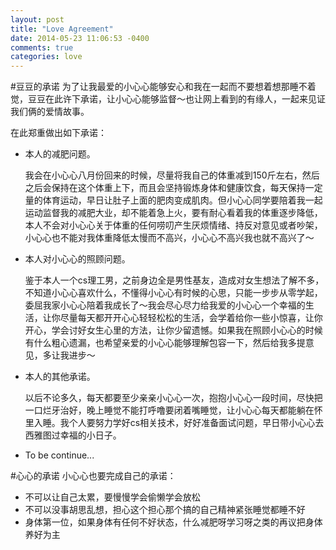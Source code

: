 ```yaml
---
layout: post
title: "Love Agreement"
date: 2014-05-23 11:06:53 -0400
comments: true
categories: love
---
```

#豆豆的承诺
为了让我最爱的小心心能够安心和我在一起而不要想着想那睡不着觉，豆豆在此许下承诺，让小心心能够监督～也让网上看到的有缘人，一起来见证我们俩的爱情故事。

在此郑重做出如下承诺：

* 本人的减肥问题。 

    我会在小心心八月份回来的时候，尽量将我自己的体重减到150斤左右，然后之后会保持在这个体重上下，而且会坚持锻炼身体和健康饮食，每天保持一定量的体育运动，早日让肚子上面的肥肉变成肌肉。但小心心同学要陪着我一起运动监督我的减肥大业，却不能着急上火，要有耐心看着我的体重逐步降低，本人不会对小心心关于体重的任何唠叨产生厌烦情绪、持反对意见或者吵架，小心心也不能对我体重降低太慢而不高兴，小心心不高兴我也就不高兴了～
    
* 本人对小心心的照顾问题。

    鉴于本人一个cs理工男，之前身边全是男性基友，造成对女生想法了解不多，不知道小心心喜欢什么，不懂得小心心有时候的心思，只能一步步从零学起，委屈我家小心心陪着我成长了～我会尽心尽力给我爱的小心心一个幸福的生活，让你尽量每天都开开心心轻轻松松的生活，会学着给你一些小惊喜，让你开心，学会讨好女生心里的方法，让你少留遗憾。如果我在照顾小心心的时候有什么粗心遗漏，也希望亲爱的小心心能够理解包容一下，然后给我多提意见，多让我进步～
    
* 本人的其他承诺。

    以后不论多久，每天都要至少亲亲小心心一次，抱抱小心心一段时间，尽快把一口烂牙治好，晚上睡觉不能打呼噜要闭着嘴睡觉，让小心心每天都能躺在怀里入睡。我个人要努力学好cs相关技术，好好准备面试问题，早日带小心心去西雅图过幸福的小日子。
    
* To be continue...

#心心的承诺
小心心也要完成自己的承诺：

* 不可以让自己太累，要慢慢学会偷懒学会放松
* 不可以没事胡思乱想，担心这个担心那个搞的自己精神紧张睡觉都睡不好
* 身体第一位，如果身体有任何不好状态，什么减肥呀学习呀之类的再议把身体养好为主